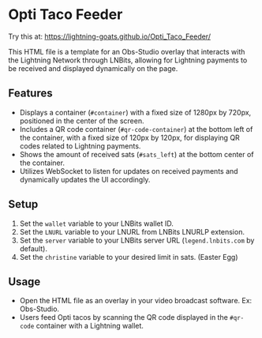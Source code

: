 # Opti Taco Feeder

Try this at: https://lightning-goats.github.io/Opti_Taco_Feeder/

This HTML file is a template for an Obs-Studio overlay that interacts with the Lightning Network through LNBits, allowing for Lightning payments to be received and displayed dynamically on the page.

## Features

- Displays a container (`#container`) with a fixed size of 1280px by 720px, positioned in the center of the screen.
- Includes a QR code container (`#qr-code-container`) at the bottom left of the container, with a fixed size of 120px by 120px, for displaying QR codes related to Lightning payments.
- Shows the amount of received sats (`#sats_left`) at the bottom center of the container.
- Utilizes WebSocket to listen for updates on received payments and dynamically updates the UI accordingly.

## Setup

1. Set the `wallet` variable to your LNBits wallet ID.
2. Set the `LNURL` variable to your LNURL from LNBits LNURLP extension.
3. Set the `server` variable to your LNBits server URL (`legend.lnbits.com` by default).
4. Set the `christine` variable to your desired limit in sats.  (Easter Egg)

## Usage

- Open the HTML file as an overlay in your video broadcast software. Ex: Obs-Studio.
- Users feed Opti tacos by scanning the QR code displayed in the `#qr-code` container with a Lightning wallet.

